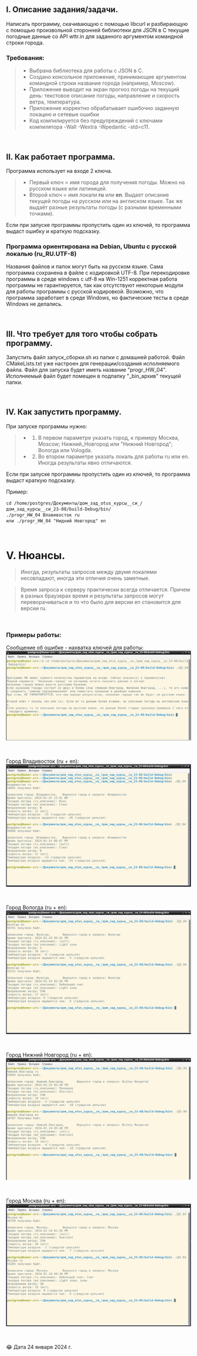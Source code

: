 ## I. Описание задания/задачи.

Написать программу, скачивающую с помощью libcurl и разбирающую с помощью произвольной сторонней
библиотеки для JSON в C текущие погодные данные со API wttr.in для заданного аргументом командной
строки города.

### Требования:
> * Выбрана библиотека для работы с JSON в C.
> * Создано консольное приложение, принимающее аргументом командной строки название города
(например, Moscow).
> * Приложение выводит на экран прогноз погоды на текущий день: текстовое описание погоды,
направление и скорость ветра, температура.
> * Приложение корректно обрабатывает ошибочно заданную локацию и сетевые ошибки
> * Код компилируется без предупреждений с ключами компилятора -Wall -Wextra -Wpedantic -std=c11.

<p> &nbsp; </p> 


## II. Как работает программа.

Программа использует на входе 2 ключа. 
> * Первый ключ = имя города для получения погоды. Можно на русском языке или латиницей. 
> * Второй ключ = имя локали  **ru** или **en**. Выдает описание текущей погоды на русском 
или на англиском языке. Так же выдаёт разные результаты погоды (с разными временными точками).

Если при запуске программы пропустить один из ключей, то программа выдаст ошибку и краткую подсказку.


### Программа ориентирована на Debian, Ubuntu с русской локалью (ru_RU.UTF-8)

Названия файлов и папок могут быть на русском языке. Сама программа сохранена в файле с кодировкой UTF-8. 
При перекодировке программы в среде windows с utf-8 на Win-1251 корректная работа программы не гарантируется, так как  отсутствуют некоторые модули для работы программы с русской кодировкой. Возможно, что программа заработает в среде Windows, но фактические тесты в среде Windows не делались. 

<p> &nbsp; </p> 


## III. Что требует для того чтобы собрать программу.

Запустить файл запуск_сборки.sh из папки с домашней работой. Файл CMakeLists.txt уже настроен для генерации/создания исполняемого файла. 
Файл для запуска будет иметь название "progr_HW_04".
Исполняемый файл будет помещен в подпапку "_bin_архив" текущей папки.

<p> &nbsp; </p> 


## IV. Как запустить программу.

При запуске программы нужно: 
> * 1) В первом параметре указать город, к примеру Москва, Moscow; Нижний_Новгород или "Нижний Новгород"; Вологда или Vologda.
> * 2) Во втором параметре указать локаль для работы ru или en. Иногда результаты явно отличаются.

Если при запуске программы пропустить один из ключей, то программа выдаст краткую подсказку.

Пример: 

```
cd /home/postgres/Документы/дом_зад_otus_курсы__си_/дом_зад_курсы__си_23-08/build-Debug/bin/
./progr_HW_04 Влавивосток ru
или ./progr_HW_04 "Нидний Новгород" en
```

<p> &nbsp; </p> 

# V. Нюансы.

> Иногда, результаты запросов между двумя локалями несовпадают, иногда эти отличия очень заметные.

> Время запроса к серверу практически всегда отличается. Причем в разных браузерах время и результаты запросов могут переворачиваться и то что было для версии en становится для версии ru.

<p> &nbsp; </p> 

### Примеры работы:

Сообщение об ошибке - нахватка ключей для работы:
![Ошибка соединения с сервером](https://github.com/Sartakov-Aleksey/OTUS_2023_C07_HW/blob/main/DZ_04/img/error.png)

<p> &nbsp; </p> 

Город Владивосток (ru + en):
![Попытка получить результаты из текстового поля](https://github.com/Sartakov-Aleksey/OTUS_2023_C07_HW/blob/main/DZ_04/img/Vladivostok.png)

<p> &nbsp; </p> 

Город Вологда (ru + en):
![Попытка получить результаты из текстового поля](https://github.com/Sartakov-Aleksey/OTUS_2023_C07_HW/blob/main/DZ_04/img/Vologda.png)

<p> &nbsp; </p> 

Город Нижний Новгород (ru + en):
![Попытка получить результаты из текстового поля](https://github.com/Sartakov-Aleksey/OTUS_2023_C07_HW/blob/main/DZ_04/img/Nizhnij_Novgorod.png)
<p> &nbsp; </p> 

Город Москва (ru + en):
![Попытка получить результаты из текстового поля](https://github.com/Sartakov-Aleksey/OTUS_2023_C07_HW/blob/main/DZ_04/img/Moscow.png)

<p> &nbsp; </p> 

😂 Дата 24 января 2024 г.

<p> &nbsp; </p> 
